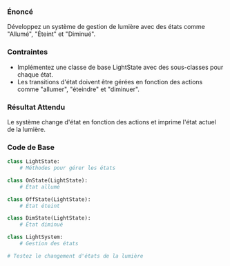 ### Énoncé

Développez un système de gestion de lumière avec des états comme "Allumé", "Éteint" et "Diminué".

### Contraintes

- Implémentez une classe de base LightState avec des sous-classes pour chaque état.
- Les transitions d'état doivent être gérées en fonction des actions comme "allumer", "éteindre" et "diminuer".

### Résultat Attendu

Le système change d'état en fonction des actions et imprime l'état actuel de la lumière.

### Code de Base

```python
class LightState:
    # Méthodes pour gérer les états

class OnState(LightState):
    # État allumé

class OffState(LightState):
    # État éteint

class DimState(LightState):
    # État diminué

class LightSystem:
    # Gestion des états

# Testez le changement d'états de la lumière
```